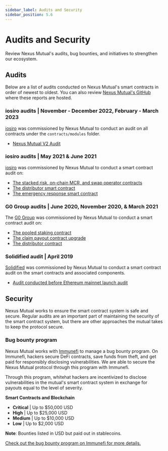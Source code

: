 ```yaml
---
sidebar_label: Audits and Security
sidebar_position: 5.6
---
```


# Audits and Security

Review Nexus Mutual's audits, bug bounties, and initiatives to strengthen our ecosystem.

## Audits

Below are a list of audits conducted on Nexus Mutual's smart contracts in order of newest to oldest. You can also review [Nexus Mutual's GitHub](https://github.com/NexusMutual/smart-contracts) where these reports are hosted.

### iosiro audits | November - December 2022, February - March 2023

[iosiro](https://iosiro.com/) was commissioned by Nexus Mutual to conduct an audit on all contracts under the <code>contracts/modules</code> folder.
* [Nexus Mutual V2 Audit](https://gist.github.com/iosiro-security/9ab387c0f43fddfc50e3a66802d2f4f7)

### iosiro audits | May 2021 & June 2021

[iosiro](https://iosiro.com/) was commissioned by Nexus Mutual to conduct a smart contract audit on:
* [The stacked risk, on-chain MCR, and swap operator contracts](https://iosiro.com/audits/nexus-mutual-stacked-risk-on-chain-mcr-and-swap-operator-smart-contract-audit)
* [The distributor smart contract](https://iosiro.com/audits/nexus-mutual-distributor-smart-contract-audit)
* [The emergency response smart contract](https://iosiro.com/audits/nexus-mutual-emergency-response-smart-contract-audit)

### G0 Group audits | June 2020, November 2020, & March 2021

The [G0 Group](https://github.com/g0-group) was commissioned by Nexus Mutual to conduct a smart contract audit on:
* [The pooled staking contract](https://github.com/g0-group/Audits/blob/master/G0Group-NexusMutual2020Jun.pdf)
* [The claim payout contract upgrade](https://nexusmutual.io/pages/G0Group-Nexus_CPU.pdf)
* [The distributor contract](https://nexusmutual.io/pages/G0Group-NexusMutualDistributor.pdf)

### Solidified audit | April 2019

[Solidified](https://solidified.io/) was commissioned by Nexus Mutual to conduct a smart contract audit on the smart contracts and associated components. 
* [Audit conducted before Ethereum mainnet launch audit](https://github.com/solidified-platform/audits/blob/master/Audit%20Report%20-%20Nexus%20Mutual%20%5B22.04.2019%5D.pdf)

## Security

Nexus Mutual works to ensure the smart contract system is safe and secure. Regular audits are an important part of maintaining the security of the smart contract system, but there are other approaches the mutual takes to keep the protocol secure.

### Bug bounty program

Nexus Mutual works with [Immunefi](https://immunefi.com/) to manage a bug bounty program. On Immunefi, hackers secure DeFi contracts, save funds from theft, and get paid for responsibly disclosing vulnerabilities. We are able to secure the Nexus Mutual protocol through this program with Immunefi.

Through this program, whitehat hackers are incentivized to disclose vulnerabilities in the mutual's smart contract system in exchange for payouts equal to the level of severity.

**Smart Contracts and Blockchain**
* **Critical** | Up to $50,000 USD
* **High** | Up to $25,000 USD
* **Medium** | Up to $10,000 USD
* **Low** | Up to $2,000 USD

**Note**: Bounties listed in USD but paid out in stablecoins.

[Check out the bug bounty program on Immunefi for more details.](https://immunefi.com/bounty/nexusmutual/)
